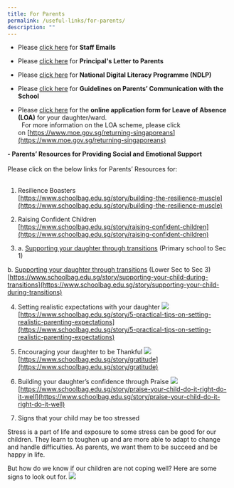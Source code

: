 ```yaml
---
title: For Parents
permalink: /useful-links/for-parents/
description: ""
---
```

- Please [click here](https://staging.d31lf6q9623hn3.amplifyapp.com/about-us/our-staff/staff-emails) for **Staff Emails**

  

- Please [click here](https://staging.d31lf6q9623hn3.amplifyapp.com/articles/announcements/principals-letter-to-parents) for **Principal's Letter to Parents**

- Please [click here](https://staging.d31lf6q9623hn3.amplifyapp.com/articles/announcements/national-digital-literacy-programme-ndlp) for **National Digital Literacy Programme (NDLP)**

- Please [click here](https://staging.d31lf6q9623hn3.amplifyapp.com/articles/guidelines-on-parents-communication-with-the-school) for **Guidelines on Parents’ Communication with the School**

- Please [click here](https://go.gov.sg/plmgss-loa-formsg-17sep2021) for the **online application form for Leave of Absence (LOA)** for your daughter/ward.  
  For more information on the LOA scheme, please click on [https://www.moe.gov.sg/returning-singaporeans](https://www.moe.gov.sg/returning-singaporeans)

  

**- Parents’ Resources for Providing Social and Emotional Support**  
   
Please click on the below links for Parents’ Resources for:  
   

1.  Resilience Boasters  
    [https://www.schoolbag.edu.sg/story/building-the-resilience-muscle](https://www.schoolbag.edu.sg/story/building-the-resilience-muscle)  
      
    
2.  Raising Confident Children  
    [https://www.schoolbag.edu.sg/story/raising-confident-children](https://www.schoolbag.edu.sg/story/raising-confident-children)  
      
    
3.  a. [Supporting your daughter through transitions](https://www.plmgss.moe.edu.sg/qql/slot/u173/Useful%20Links/parents-01.jpg) (Primary school to Sec 1)  

b. [Supporting your daughter through transitions](https://www.plmgss.moe.edu.sg/qql/slot/u173/Useful%20Links/parents-02.jpg) (Lower Sec to Sec 3)  
    [https://www.schoolbag.edu.sg/story/supporting-your-child-during-transitions](https://www.schoolbag.edu.sg/story/supporting-your-child-during-transitions)  
      
    
4.  Setting realistic expectations with your daughter
![](/images/parents-03.png)
[https://www.schoolbag.edu.sg/story/5-practical-tips-on-setting-realistic-parenting-expectations](https://www.schoolbag.edu.sg/story/5-practical-tips-on-setting-realistic-parenting-expectations)

5.  Encouraging your daughter to be Thankful
![](/images/parents-04.jpg)
[https://www.schoolbag.edu.sg/story/gratitude](https://www.schoolbag.edu.sg/story/gratitude)

6.  Building your daughter’s confidence through Praise
![](/images/parents-05.jpg)
[https://www.schoolbag.edu.sg/story/praise-your-child-do-it-right-do-it-well](https://www.schoolbag.edu.sg/story/praise-your-child-do-it-right-do-it-well)

7. Signs that your child may be too stressed

Stress is a part of life and exposure to some stress can be good for our children. They learn to toughen up and are more able to adapt to change and handle difficulties. As parents, we want them to be succeed and be happy in life.

But how do we know if our children are not coping well? Here are some signs to look out for.
![](/images/parent-06.png)